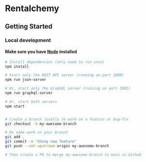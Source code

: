 # Rentalchemy

## Getting Started

### Local development


#### Make sure you have [Node](https://nodejs.org/en/download/) installed
```sh
# Install dependencies (only need to run once)
npm install

# Start only the REST API server (running on port 3000)
npm run json-server

# Or, start only the GraqhQL server (running on port 3001)
npm run graphql-server

# Or, start both servers
npm start


# Create a branch locally to work on a feature or bug-fix
git checkout -b my-awesome-branch

# Do some work on your branch
git add .
git commit -m "Shiny new feature"
git push --set-upstream origin my-awesome-branch

# Then create a PR to merge my-awesome-branch to main in Github
```

